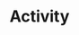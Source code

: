 ---
title: Activity
tags: ["activity", "pulse", "movement", "exercise", "fitness", "health", "sports"]
icon: activity
svg: '<svg xmlns="http://www.w3.org/2000/svg" width="24" height="24" fill="none" viewBox="0 0 24 24" stroke-width="1.5" stroke-linecap="round" stroke-linejoin="round" stroke="currentColor"><path d="M21 12h-2.962c-.21 0-.316 0-.405.042a.5.5 0 0 0-.201.173c-.061.088-.092.205-.155.44l-1.817 6.846c-.233.875-.349 1.313-.524 1.426a.435.435 0 0 1-.485-.002c-.175-.115-.288-.554-.514-1.43l-3.873-14.99c-.227-.876-.34-1.315-.515-1.43a.435.435 0 0 0-.485-.002c-.175.113-.291.55-.524 1.426l-1.817 6.845c-.063.236-.094.353-.154.44a.5.5 0 0 1-.202.174C6.278 12 6.173 12 5.962 12H3"/></svg>'
---